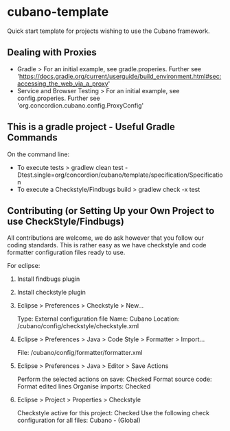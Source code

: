 # cubano-template

Quick start template for projects wishing to use the Cubano framework.

## Dealing with Proxies
* Gradle >  For an initial example, see gradle.properies.  Further see 'https://docs.gradle.org/current/userguide/build_environment.html#sec:accessing_the_web_via_a_proxy'
* Service and Browser Testing > For an initial example, see config.properies. Further see 'org.concordion.cubano.config.ProxyConfig'

## This is a gradle project - Useful Gradle Commands

On the command line:
* To execute tests >  gradlew clean test -Dtest.single=org/concordion/cubano/template/specification/Specification
* To execute a Checkstyle/Findbugs build > gradlew check -x test

## Contributing (or Setting Up your Own Project to use CheckStyle/Findbugs)

All contributions are welcome, we do ask however that you follow our coding standards.  This is rather easy as we have checkstyle and code formatter configuration files ready to use.

For eclipse:

1. Install findbugs plugin

1. Install checkstyle plugin

1. Eclipse > Preferences > Checkstyle > New...

    Type: External configuration file
    Name: Cubano
    Location: <workspace>/cubano/config/checkstyle/checkstyle.xml

1. Eclipse > Preferences > Java > Code Style > Formatter > Import...

    File: <workspace>/cubano/config/formatter/formatter.xml

1. Eclipse > Preferences > Java > Editor > Save Actions

    Perform the selected actions on save: Checked
    Format source code: Format edited lines
    Organise imports: Checked

1. Eclipse > Project > Properties > Checkstyle

    Checkstyle active for this project: Checked
    Use the following check configuration for all files: Cubano - (Global)

